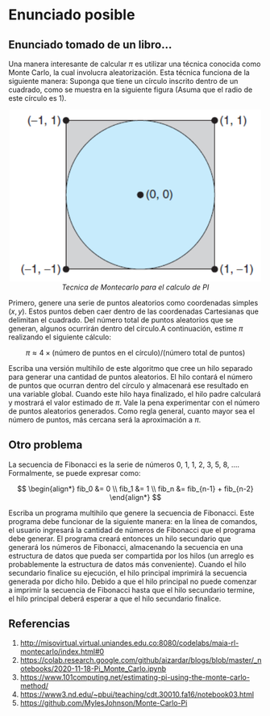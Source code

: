 # Enunciado posible

## Enunciado tomado de un libro...

Una manera interesante de calcular $\pi$ es utilizar una técnica conocida como Monte Carlo, la cual involucra aleatorización. Esta técnica funciona de la siguiente manera: Suponga que tiene un círculo inscrito dentro de un cuadrado, como se muestra en la siguiente figura (Asuma que el radio de este círculo es 1).

<p align="center">
  <img src="montecarlo.png" alt="Texto alternativo" width="500">
  <br>
  <em>Tecnica de Montecarlo para el calculo de PI</em>
</p>


Primero, genere una serie de puntos aleatorios como coordenadas simples $(x, y)$. Estos puntos deben caer dentro de las coordenadas Cartesianas que delimitan el cuadrado. Del número total de puntos aleatorios que se generan, algunos ocurrirán dentro del círculo.A continuación, estime $\pi$ realizando el siguiente cálculo:

$$\pi \approx 4 \times (\text{número de puntos en el círculo}) / (\text{número total de puntos})$$

Escriba una versión multihilo de este algoritmo que cree un hilo separado para generar una cantidad de puntos aleatorios. El hilo contará el número de puntos que ocurran dentro del círculo y almacenará ese resultado en una variable global. Cuando este hilo haya finalizado, el hilo padre calculará y mostrará el valor estimado de $\pi$. Vale la pena experimentar con el número de puntos aleatorios generados. Como regla general, cuanto mayor sea el número de puntos, más cercana será la aproximación a $\pi$. 

## Otro problema


La secuencia de Fibonacci es la serie de números 0, 1, 1, 2, 3, 5, 8, .... Formalmente, se puede expresar como:

$$
\begin{align*}
fib_0 &= 0 \\
fib_1 &= 1 \\
fib_n &= fib_{n-1} + fib_{n-2}
\end{align*}
$$

​Escriba un programa multihilo que genere la secuencia de Fibonacci. Este programa debe funcionar de la siguiente manera: en la línea de comandos, el usuario ingresará la cantidad de números de Fibonacci que el programa debe generar. El programa creará entonces un hilo secundario que generará los números de Fibonacci, almacenando la secuencia en una estructura de datos que pueda ser compartida por los hilos (un arreglo es probablemente la estructura de datos más conveniente). Cuando el hilo secundario finalice su ejecución, el hilo principal imprimirá la secuencia generada por dicho hilo. Debido a que el hilo principal no puede comenzar a imprimir la secuencia de Fibonacci hasta que el hilo secundario termine, el hilo principal deberá esperar a que el hilo secundario finalice. 




## Referencias

1. http://misovirtual.virtual.uniandes.edu.co:8080/codelabs/maia-rl-montecarlo/index.html#0
2. https://colab.research.google.com/github/aizardar/blogs/blob/master/_notebooks/2020-11-18-Pi_Monte_Carlo.ipynb
3. https://www.101computing.net/estimating-pi-using-the-monte-carlo-method/
4. https://www3.nd.edu/~pbui/teaching/cdt.30010.fa16/notebook03.html
5. https://github.com/MylesJohnson/Monte-Carlo-Pi

